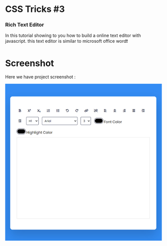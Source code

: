 #  CSS Tricks #3


### Rich Text Editor
In this tutorial showing to you how to build a online text editor with javascript. this text editor is similar to microsoft office word❗️

# Screenshot
Here we have project screenshot :

![screenshot](screenshot.jpg)
